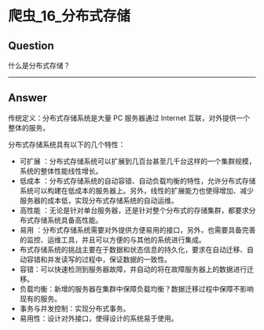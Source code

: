 # 爬虫_16_分布式存储


## Question
什么是分布式存储？

----

## Answer
传统定义：分布式存储系统是大量 PC 服务器通过 Internet 互联，对外提供一个整体的服务。

分布式存储系统具有以下的几个特性：
- 可扩展 ：分布式存储系统可以扩展到几百台甚至几千台这样的一个集群规模，系统的整体性能线性增长。
- 低成本 ：分布式存储系统的自动容错、自动负载均衡的特性，允许分布式存储系统可以构建在低成本的服务器上。另外，线性的扩展能力也使得增加、减少服务器的成本低，实现分布式存储系统的自动运维。
- 高性能 ：无论是针对单台服务器，还是针对整个分布式的存储集群，都要求分布式存储系统具备高性能。
- 易用 ：分布式存储系统需要对外提供方便易用的接口，另外，也需要具备完善的监控、运维工具，并且可以方便的与其他的系统进行集成。
- 布式存储系统的挑战主要在于数据和状态信息的持久化，要求在自动迁移、自动容错和并发读写的过程中，保证数据的一致性。
- 容错：可以快速检测到服务器故障，并自动的将在故障服务器上的数据进行迁移。
- 负载均衡：新增的服务器在集群中保障负载均衡？数据迁移过程中保障不影响现有的服务。
- 事务与并发控制：实现分布式事务。
- 易用性：设计对外接口，使得设计的系统易于使用。